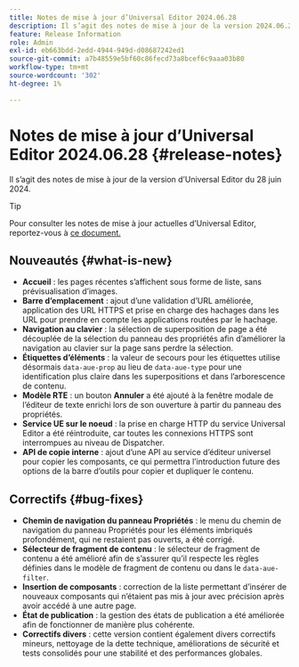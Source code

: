 ```yaml
---
title: Notes de mise à jour d’Universal Editor 2024.06.28
description: Il s’agit des notes de mise à jour de la version 2024.06.28 d’Universal Editor.
feature: Release Information
role: Admin
exl-id: eb663bdd-2edd-4944-949d-d08687242ed1
source-git-commit: a7b48559e5bf60c86fecd73a8bcef6c9aaa03b80
workflow-type: tm+mt
source-wordcount: '302'
ht-degree: 1%

---
```


# Notes de mise à jour d’Universal Editor 2024.06.28 {#release-notes}

Il s’agit des notes de mise à jour de la version d’Universal Editor du 28 juin 2024.

>[!TIP]
>
>Pour consulter les notes de mise à jour actuelles d’Universal Editor, reportez-vous à [ce document.](/help/release-notes/universal-editor/current.md)

## Nouveautés {#what-is-new}

* **Accueil** : les pages récentes s’affichent sous forme de liste, sans prévisualisation d’images.
* **Barre d’emplacement** : ajout d’une validation d’URL améliorée, application des URL HTTPS et prise en charge des hachages dans les URL pour prendre en compte les applications routées par le hachage.
* **Navigation au clavier** : la sélection de superposition de page a été découplée de la sélection du panneau des propriétés afin d’améliorer la navigation au clavier sur la page sans perdre la sélection.
* **Étiquettes d’éléments** : la valeur de secours pour les étiquettes utilise désormais `data-aue-prop` au lieu de `data-aue-type` pour une identification plus claire dans les superpositions et dans l’arborescence de contenu.
* **Modèle RTE** : un bouton **Annuler** a été ajouté à la fenêtre modale de l’éditeur de texte enrichi lors de son ouverture à partir du panneau des propriétés.
* **Service UE sur le noeud** : la prise en charge HTTP du service Universal Editor a été réintroduite, car toutes les connexions HTTPS sont interrompues au niveau de Dispatcher.
* **API de copie interne** : ajout d’une API au service d’éditeur universel pour copier les composants, ce qui permettra l’introduction future des options de la barre d’outils pour copier et dupliquer le contenu.

## Correctifs {#bug-fixes}

* **Chemin de navigation du panneau Propriétés** : le menu du chemin de navigation du panneau Propriétés pour les éléments imbriqués profondément, qui ne restaient pas ouverts, a été corrigé.
* **Sélecteur de fragment de contenu** : le sélecteur de fragment de contenu a été amélioré afin de s’assurer qu’il respecte les règles définies dans le modèle de fragment de contenu ou dans le `data-aue-filter`.
* **Insertion de composants** : correction de la liste permettant d’insérer de nouveaux composants qui n’étaient pas mis à jour avec précision après avoir accédé à une autre page.
* **État de publication** : la gestion des états de publication a été améliorée afin de fonctionner de manière plus cohérente.
* **Correctifs divers** : cette version contient également divers correctifs mineurs, nettoyage de la dette technique, améliorations de sécurité et tests consolidés pour une stabilité et des performances globales.
